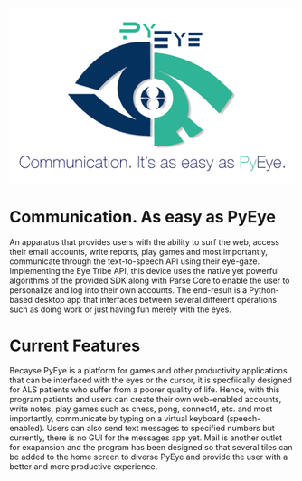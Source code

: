 ![alt-tag](https://raw.githubusercontent.com/AbhiGupta47/PyEye/master/src/imgs/PyEye_Logo-GitHub.png?token=AKHSEXOvW7Al6ejA9fyqrD8MEyJvYzsFks5VvpNFwA%3D%3D)

# Communication. As easy as PyEye
An apparatus that provides users with the ability to surf the web, access their email accounts, write reports, play games and most importantly, communicate through the text-to-speech API using their eye-gaze. Implementing the Eye Tribe API, this device uses the native yet powerful algorithms of the provided SDK along with Parse Core to enable the user to personalize and log into their own accounts. The end-result is a Python-based desktop app that interfaces between several different operations such as doing work or just having fun merely with the eyes.

# Current Features
Becayse PyEye is a platform for games and other productivity applications that can be interfaced with the eyes or the cursor, it is specfiically designed for ALS patients who suffer from a poorer quality of life. Hence, with this program
patients and users can create their own web-enabled accounts, write notes, play games such as chess, pong, connect4, etc.
and most importantly, communicate by typing on a virtual keyboard (speech-enabled). Users can also send text 
messages to specified numbers but currently, there is no GUI for the messages app yet. Mail is another outlet for exapansion
and the program has been designed so that several tiles can be added to the home screen to diverse PyEye and provide 
the user with a better and more productive experience.

